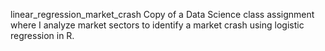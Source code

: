 linear_regression_market_crash
Copy of a Data Science class assignment where I analyze market sectors to identify a market crash using logistic regression in R.
